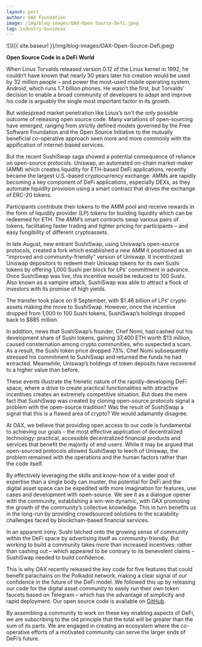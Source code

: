 ```yaml
---
layout: post
author: OAX Foundation
image: /img/blog-images/OAX-Open-Source-Defi.jpeg
tag: industry-business
---
```


![]({{ site.baseurl }}/img/blog-images/OAX-Open-Source-Defi.jpeg)

<b>Open Source Code in a DeFi World</b>

When Linus Torvalds released version 0.12 of the Linux kernel in 1992, he couldn’t have known that nearly 30 years later his creation would be used by 32 million people – and power the most-used mobile operating system, Android, which runs 1.7 billion phones. He wasn’t the first, but Torvalds’ decision to enable a broad community of developers to adapt and improve his code is arguably the single most important factor in its growth. 

But widespread market penetration like Linux’s isn’t the only possible outcome of releasing open source code. Many variations of open-sourcing have emerged, ranging from strictly defined models governed by the Free Software Foundation and the Open Source Initiative  to the mutually beneficial co-operative approach seen more and more commonly with the appification of internet-based services.  

But the recent SushiSwap saga showed a potential consequence of reliance on open-source protocols. Uniswap, an automated on-chain market-maker (AMM) which creates liquidity for ETH-based DeFi applications, recently became the largest U.S.-based cryptocurrency exchange. AMMs are rapidly becoming a key component of DeFi applications, especially DEXs, as they automate liquidity provision using a smart contract that drives the exchange of ERC-20 tokens. 

Participants contribute their tokens to the AMM pool and receive rewards in the form of liquidity provider (LP) tokens for building liquidity which can be redeemed for ETH. The AMM’s smart contracts swap various pairs of tokens, facilitating faster trading and tighter pricing for participants – and easy fungibility of different cryptoassets. 

In late August, new entrant SushiSwap, using Uniswap’s open-source protocols, created a fork which established a new AMM it positioned as an “improved and community-friendly” version of Uniswap. It incentivized Uniswap depositors to redeem their Uniswap tokens for its own Sushi tokens by offering 1,000 Sushi per block for LPs’ commitment in advance. Once SushiSwap was live, this incentive would be reduced to 100 Sushi. Also known as a vampire attack, SushiSwap was able to attract a flock of investors with its promise of high yields.

The transfer took place on 9 September, with $1.46 billion of LPs’ crypto assets making the move to SushiSwap. However, once the incentive dropped from 1,000 to 100 Sushi tokens, SushiSwap’s holdings dropped back to $885 million. 

In addition, news that SushiSwap’s founder, Chef Nomi, had cashed out his development share of Sushi tokens, gaining 37,400 ETH worth $13 million, caused consternation among crypto communities, who suspected a scam. As a result, the Sushi token price dropped 73%. Chef Nomi subsequently stressed his commitment to SushiSwap and returned the funds he had extracted. Meanwhile, Uniswap’s holdings of token deposits have recovered to a higher value than before. 

These events illustrate the frenetic nature of the rapidly-developing DeFi space, where a drive to create practical functionalities with attractive incentives creates an extremely competitive situation. But does the mere fact that SushiSwap was created by cloning open-source protocols signal a problem with the open-source tradition? Was the result of SushiSwap a signal that this is a flawed area of crypto? We would adamantly disagree.

At OAX, we believe that providing open access to our code is fundamental to achieving our goals – the most effective application of decentralized technology: practical, accessible decentralized financial products and services that benefit the majority of end-users. While it may be argued that open-sourced protocols allowed SushiSwap to leech of Uniswap, the problem remained with the operations and the human factors rather than the code itself. 

By effectively leveraging the skills and know-how of a wider pool of expertise than a single body can muster, the potential for DeFi and the digital asset space can be expedited with more imagination for features, use cases and development with open-source. We see it as a dialogue opener with the community, establishing a win-win dynamic, with OAX promoting the growth of the community’s collective knowledge. This in turn benefits us in the long-run by providing crowdsourced solutions to the scalability challenges faced by blockchain-based financial services. 

In an apparent irony, Sushi latched onto the growing sense of community within the DeFi space by advertising itself as community-friendly. But working to build a community takes more than increased incentives: rather than cashing out – which appeared to be contrary to its benevolent claims – SushiSwap needed to build confidence. 

This is why OAX recently released the key code for five features that could benefit parachains on the Polkadot network, making a clear signal of our confidence in the future of the DeFi model. We followed this up by releasing our code for the digital asset community to easily run their own token faucets based on Telegram – which has the advantage of simplicity and rapid deployment. Our open source code is available on <a href="https://github.com/OAXFoundation/parrot">GitHub</a>. 

By assembling a community to work on these key enabling aspects of DeFi, we are subscribing to the old principle that the total will be greater than the sum of its parts. We are engaged in creating an ecosystem where the co-operative efforts of a motivated community can serve the larger ends of DeFi’s future.  
